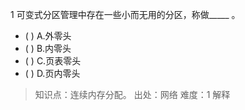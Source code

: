 1
可变式分区管理中存在一些小而无用的分区，称做_____ 。
- ( ) A.外零头 
- ( ) B.内零头 
- ( ) C.页表零头 
- ( ) D.页内零头

> 知识点：连续内存分配。
> 出处：网络
> 难度：1
> 解释
